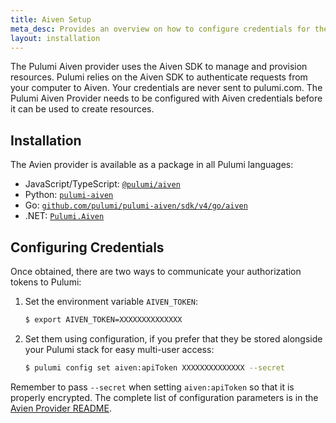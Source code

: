 ```yaml
---
title: Aiven Setup
meta_desc: Provides an overview on how to configure credentials for the Pulumi Aiven Provider.
layout: installation
---
```


The Pulumi Aiven provider uses the Aiven SDK to manage and provision resources.
Pulumi relies on the Aiven SDK to authenticate requests from your computer to Aiven. Your credentials are never sent
to pulumi.com.
The Pulumi Aiven Provider needs to be configured with Aiven credentials
before it can be used to create resources.

## Installation

The Avien provider is available as a package in all Pulumi languages:

* JavaScript/TypeScript: [`@pulumi/aiven`](https://www.npmjs.com/package/@pulumi/aiven)
* Python: [`pulumi-aiven`](https://pypi.org/project/pulumi-aiven/)
* Go: [`github.com/pulumi/pulumi-aiven/sdk/v4/go/aiven`](https://github.com/pulumi/pulumi-aiven)
* .NET: [`Pulumi.Aiven`](https://www.nuget.org/packages/Pulumi.Aiven)

## Configuring Credentials

Once obtained, there are two ways to communicate your authorization tokens to Pulumi:

1. Set the environment variable `AIVEN_TOKEN`:

    ```bash
    $ export AIVEN_TOKEN=XXXXXXXXXXXXXX
    ```

2. Set them using configuration, if you prefer that they be stored alongside your Pulumi stack for easy multi-user access:

    ```bash
    $ pulumi config set aiven:apiToken XXXXXXXXXXXXXX --secret
    ```

Remember to pass `--secret` when setting `aiven:apiToken` so that it is properly encrypted. The complete list of
configuration parameters is in the [Avien Provider README](https://github.com/pulumi/pulumi-aiven/blob/master/README.md).

